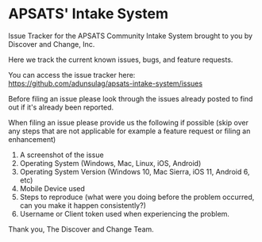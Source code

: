 # APSATS' Intake System
Issue Tracker for the APSATS Community Intake System brought to you by Discover and Change, Inc.

Here we track the current known issues, bugs, and feature requests.

You can access the issue tracker here: https://github.com/adunsulag/apsats-intake-system/issues

Before filing an issue please look through the issues already posted to find out if it's already been reported.

When filing an issue please provide us the following if possible (skip over any steps that are not applicable for example a feature request or filing an enhancement)
1. A screenshot of the issue
2. Operating System (Windows, Mac, Linux, iOS, Android)
3. Operating System Version (Windows 10, Mac Sierra, iOS 11, Android 6, etc)
3. Mobile Device used
4. Steps to reproduce (what were you doing before the problem occurred, can you make it happen consistently?)
5. Username or Client token used when experiencing the problem.

Thank you,
The Discover and Change Team.
